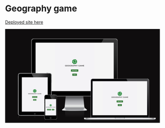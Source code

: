 # Geography game



[Deployed site here](<https://capricornog.github.io/Geography-game/>)

![Am I Responsive Screenshot](./assets/images/image.png)